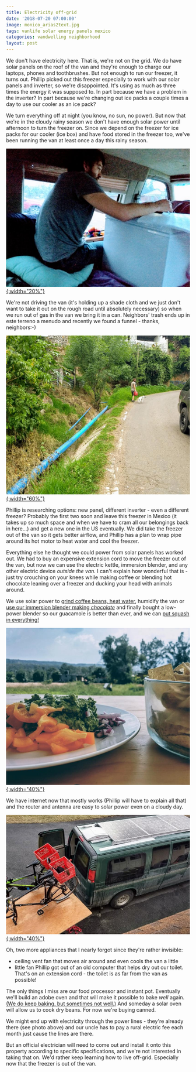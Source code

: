```yaml
---
title: Electricity off-grid
date: '2018-07-20 07:00:00'
image: monico_arias2text.jpg
tags: vanlife solar energy panels mexico
categories: vandwelling neighborhood
layout: post
---
```


We don't have electricity here. That is, we're not on the grid. We do have solar panels on the roof of the van and they're enough to charge our laptops, phones and toothbrushes. But not enough to run our freezer, it turns out. Phillip picked out this freezer especially to work with our solar panels and inverter, so we're disappointed. It's using as much as three times the energy it was supposed to. In part because we have a problem in the inverter? In part because we're changing out ice packs a couple times a day to use our cooler as an ice pack?

We turn everything off at night (you know, no sun, no power). But now that we're in the cloudy rainy season we don't have enough solar power until afternoon to turn the freezer on. Since we depend on the freezer for ice packs for our cooler (ice box) and have food stored in the freezer too, we've been running the van at least once a day this rainy season. <br>

[![](/images/freezer_.jpg){:width="20%"}](/images/freezer.jpg)

We're not driving the van (it's holding up a shade cloth and we just don't want to take it out on the rough road until absolutely necessary) so when we run out of gas in the van we bring it in a can. Neighbors' trash ends up in este terreno a menudo and recently we found a funnel - thanks, neighbors:-) <br>

[![](/images/colina_.jpg){:width="60%"}](/images/colina.jpg)

Phillip is researching options: new panel, different inverter - even a different freezer? Probably the first two soon and leave this freezer in Mexico (it takes up so much space and when we have to cram all our belongings back in here...) and get a new one in the US eventually. We did take the freezer out of the van so it gets better airflow, and Phillip has a plan to wrap pipe around its hot motor to heat water and cool the freezer.

Everything else he thought we could power from solar panels has worked out. We had to buy an expensive extension cord to move the freezer out of the van, but now we can use the electric kettle, immersion blender, and any other electric device *outside the van.* I can't explain how wonderful that is - just try crouching on your knees while making coffee or blending hot chocolate leaning over a freezer and ducking your head with animals around.

We use solar power to [grind coffee beans, heat water](https://reverdecer.annalisagross.com/2018/07/31/how-to-make-coffee-off-grid/), humidify the van or [use our immersion blender making *chocolate*](https://reverdecer.annalisagross.com/2018/08/02/how-to-make-chocolate/) and finally bought a low-power blender so our guacamole is better than ever, and we can [put squash in everything!](https://reverdecer.annalisagross.com/2018/08/09/how-to-make-squash-pancakes/)

[![](/images/guac_.jpg){:width="40%"}](/images/guac.jpg)


We have internet now that mostly works (Phillip will have to explain all that) and the router and antenna are easy to solar power even on a cloudy day.

[![](/images/solarpanels_.jpg){:width="40%"}](/images/solarpanels.jpg)

Oh, two more appliances that I nearly forgot since they're rather invisible:
* ceiling vent fan that moves air around and even cools the van a little
* little fan Phillip got out of an old computer that helps dry out our toilet. That's on an extension cord - the toilet is as far from the van as possible!

The only things I miss are our food processor and instant pot. Eventually we'll build an adobe oven and that will make it possible to bake *well* again. [(We do keep baking, but sometimes not well.)](https://reverdecer.annalisagross.com/2018/08/08/our-grill/) And someday a solar oven will allow us to cook dry beans. For now we're buying canned.

We might end up with electricity through the power lines - they're already there (see photo above) and our uncle has to pay a rural electric fee each month just cause the lines are there.

But an official electrician will need to come out and install it onto this property according to specific specifications, and we're not interested in taking that on. We'd rather keep learning how to live off-grid. Especially now that the freezer is out of the van.